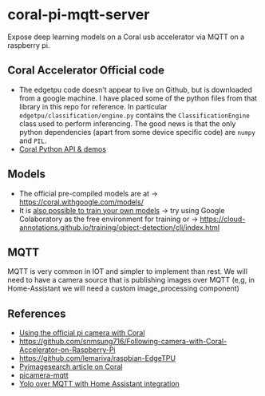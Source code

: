 # coral-pi-mqtt-server
Expose deep learning models on a Coral usb accelerator via MQTT on a raspberry pi.

## Coral Accelerator Official code
* The edgetpu code doesn't appear to live on Github, but is downloaded from a google machine. I have placed some of the python files from that library in this repo for reference. In particular `edgetpu/classification/engine.py` contains the `ClassificationEngine` class used to perform inferencing. The good news is that the only python dependencies (apart from some device specific code) are `numpy` and `PIL`.
* [Coral Python API & demos](https://coral.withgoogle.com/docs/edgetpu/api-intro/)

## Models
* The official pre-compiled models are at -> https://coral.withgoogle.com/models/
* It is [also possible to train your own models](https://coral.withgoogle.com/tutorials/edgetpu-models-intro/) -> try using Google Colaboratory as the free environment for training or -> https://cloud-annotations.github.io/training/object-detection/cli/index.html

## MQTT
MQTT is very common in IOT and simpler to implement than rest. We will need to have a camera source that is publishing images over MQTT (e,g, in Home-Assistant we will need a custom image_processing component)

## References
* [Using the official pi camera with Coral](https://github.com/nickoala/edgetpu-on-pi)
* https://github.com/snmsung716/Following-camera-with-Coral-Accelerator-on-Raspberry-Pi
* https://github.com/lemariva/raspbian-EdgeTPU
* [Pyimagesearch article on Coral](https://www.pyimagesearch.com/2019/04/22/getting-started-with-google-corals-tpu-usb-accelerator/)
* [picamera-mqtt](https://github.com/ethanjli/picamera-mqtt)
* [Yolo over MQTT with Home Assistant integration](https://github.com/joakimeriksson/ai-smarthome/tree/master/yolov3-ha)
